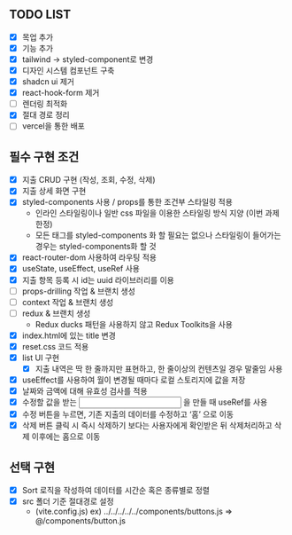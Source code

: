 ## TODO LIST

- [x] 목업 추가
- [x] 기능 추가
- [x] tailwind -> styled-component로 변경
- [x] 디자인 시스템 컴포넌트 구축
- [x] shadcn ui 제거
- [x] react-hook-form 제거
- [ ] 렌더링 최적화
- [x] 절대 경로 정리
- [ ] vercel을 통한 배포

## 필수 구현 조건
- [x] 지출 CRUD 구현 (작성, 조회, 수정, 삭제)
- [x] 지출 상세 화면 구현
- [x] styled-components 사용 / props를 통한 조건부 스타일링 적용
    - 인라인 스타일링이나 일반 css 파일을 이용한 스타일링 방식 지양 (이번 과제 한정)
    - 모든 태그를 styled-components 화 할 필요는 없으나 스타일링이 들어가는 경우는 styled-components화 할 것
- [x] react-router-dom 사용하여 라우팅 적용
- [x] useState, useEffect, useRef 사용
- [x] 지출 항목 등록 시 id는 uuid 라이브러리를 이용 
- [ ] props-drilling 작업 & 브랜치 생성
- [ ] context 작업 & 브랜치 생성
- [ ] redux & 브랜치 생성
    - Redux ducks 패턴을 사용하지 않고 Redux Toolkits을 사용
- [x] index.html에 있는 title 변경
- [x] reset.css 코드 적용
- [x] list UI 구현
    - [x] 지출 내역은 딱 한 줄까지만 표현하고, 한 줄이상의 컨텐츠일 경우 말줄임 사용
- [x] useEffect를 사용하여 월이 변경될 때마다 로컬 스토리지에 값을 저장
- [x] 날짜와 금액에 대해 유효성 검사를 적용
- [x] 수정할 값을 받는 <Input> 을 만들 때 useRef를 사용
- [x] 수정 버튼을 누르면, 기존 지출의 데이터를 수정하고 ‘홈’ 으로 이동
- [x] 삭제 버튼 클릭 시 즉시 삭제하기 보다는 사용자에게 확인받은 뒤 삭제처리하고 삭제 이후에는 홈으로 이동

## 선택 구현
- [x] Sort 로직을 작성하여 데이터를 시간순 혹은 종류별로 정렬
- [x] src 폴더 기준 절대경로 설정
    - (vite.config.js)  ex)   ../../../../../components/buttons.js  ⇒  @/components/button.js
